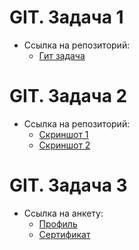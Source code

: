 # GIT. Задача 1
- Ссылка на репозиторий:
  - [Гит задача](https://github.com/Novoselov-Igor/QDigital_Task1.git)
# GIT. Задача 2
- Ссылка на репозиторий:
  - [Скриншот 1](https://raw.githubusercontent.com/Novoselov-Igor/QDigital_Practice/Task-2/img2.png)
  - [Скриншот 2](https://raw.githubusercontent.com/Novoselov-Igor/QDigital_Practice/Task-2/image.png)
# GIT. Задача 3
- Ссылка на анкету:
  - [Профиль](https://www.sololearn.com/ru/profile/30815359)
  - [Сертификат](https://www.sololearn.com/certificates/CC-ORNZQLEK)
